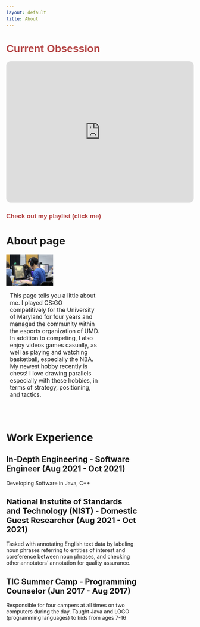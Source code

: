 ```yaml
---
layout: default
title: About
---
```

<div class="embed"> <h1 style="font-family: Arial, Helvetica, sans-serif; color:rgb(180, 68, 68)"> <b> Current Obsession </b> </h1>
<iframe style="border-radius:12px" src="https://open.spotify.com/embed/track/4BuVEqUZPzpY2lKvsSHVVa?utm_source=generator" width="100%" height="380" frameBorder="0" allowfullscreen="" allow="autoplay; clipboard-write; encrypted-media; fullscreen; picture-in-picture" loading="lazy"></iframe> 
    
<h1 style="font-family: Arial, Helvetica, sans-serif; color:rgb(180, 68, 68);font-size:120%"> <b onclick="appear()"> Check out my playlist (click me) </b> </h1>
<iframe src="https://open.spotify.com/embed/playlist/1LMHQSsiXkxztN9VXCarNF" width = "300px" height="580" frameBorder="0" allowtransparency="true" allow="encrypted-media" hidden id="appear"></iframe>
</div>

# About page
<script>

    function appear(){

        var element = document.getElementById("appear");

        element.hidden = false;
    }
    </script>


<img style="width: 25%" src="assets/images/andy.jpeg">

<div style = "width: 50%">
<p style = "margin-left: 10px; font-size: 1.1em">
This page tells you a little about me. I played CS:GO competitively for the University of Maryland for four years and managed the community within the esports organization of UMD. In addition to competing, I also enjoy videos games casually, as well as playing and watching basketball, especially the NBA. My newest hobby recently is chess! I love drawing parallels especially with these hobbies, in terms of strategy, positioning, and tactics.</p></div>

<br><br>
# Work Experience

<div style = "width:70%" >
<h2> In-Depth Engineering - Software Engineer (Aug 2021 - Oct 2021) </h2>
<p class="tab"> Developing Software in Java, C++ </p></div>

<div style = "width:70%" >
<h2>National Instutite of Standards and Technology (NIST) - Domestic Guest Researcher (Aug 2021 - Oct 2021) </h2>
<p class="tab"> Tasked with annotating English text data by labeling noun phrases referring to entities of interest and coreference between noun phrases, and checking other annotators’ annotation for quality assurance. </p></div>

<div style = "width:70%">
<h2> TIC Summer Camp - Programming Counselor (Jun 2017 - Aug 2017) </h2>
<p class = "tab"> Responsible for four campers at all times on two computers during the day. Taught Java and LOGO (programming languages) to kids from ages 7-16 </p>
</div>
